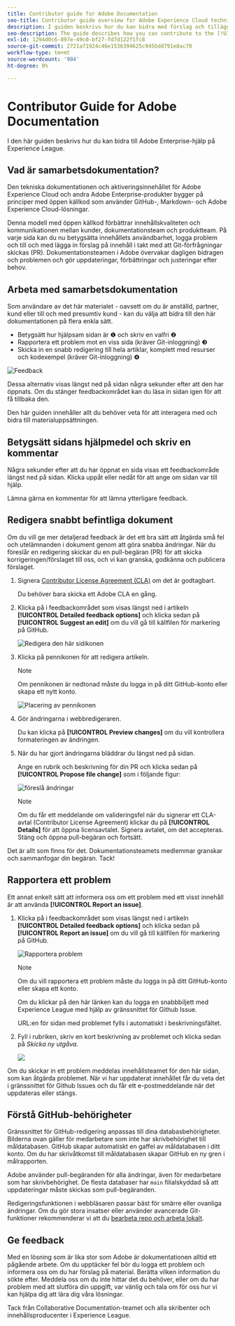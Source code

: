 ```yaml
---
title: Contributor guide for Adobe Documentation
seo-title: Contributor guide overview for Adobe Experience Cloud technical documentation
description: I guiden beskrivs hur du kan bidra med förslag och tillägg till dokumentationswebbplatsen för Adobe.
seo-description: The guide describes how you can contribute to the [!UICONTROL Adobe Experience Cloud] technical documentation.
exl-id: 1294d0c6-897e-49c0-bf27-fd7d122f1fc8
source-git-commit: 2721a71924c46e1536394625c945bdd791e8ac70
workflow-type: tm+mt
source-wordcount: '904'
ht-degree: 0%

---
```


# Contributor Guide for Adobe Documentation

I den här guiden beskrivs hur du kan bidra till Adobe Enterprise-hjälp på Experience League.

## Vad är samarbetsdokumentation?

Den tekniska dokumentationen och aktiveringsinnehållet för Adobe Experience Cloud och andra Adobe Enterprise-produkter bygger på principer med öppen källkod som använder GitHub-, Markdown- och Adobe Experience Cloud-lösningar.

Denna modell med öppen källkod förbättrar innehållskvaliteten och kommunikationen mellan kunder, dokumentationsteam och produktteam. På varje sida kan du nu betygsätta innehållets användbarhet, logga problem och till och med lägga in förslag på innehåll i takt med att Git-förfrågningar skickas (PR). Dokumentationsteamen i Adobe övervakar dagligen bidragen och problemen och gör uppdateringar, förbättringar och justeringar efter behov.

## Arbeta med samarbetsdokumentation

Som användare av det här materialet - oavsett om du är anställd, partner, kund eller till och med presumtiv kund - kan du välja att bidra till den här dokumentationen på flera enkla sätt.

* Betygsätt hur hjälpsam sidan är ❶ och skriv en valfri ❷
* Rapportera ett problem mot en viss sida (kräver Git-inloggning) ❸
* Skicka in en snabb redigering till hela artiklar, komplett med resurser och kodexempel (kräver Git-inloggning) ❹

![Feedback](assets/feedback-options.png)

Dessa alternativ visas längst ned på sidan några sekunder efter att den har öppnats. Om du stänger feedbackområdet kan du läsa in sidan igen för att få tillbaka den.

Den här guiden innehåller allt du behöver veta för att interagera med och bidra till materialuppsättningen.

<!--
>[!IMPORTANT]
>All repositories that publish to docs.adobe.com have adopted the [Adobe Open Source Code of Conduct](../code-of-conduct.md) or the [.NET Foundation Code of Conduct](https://dotnetfoundation.org/code-of-conduct). For more information, see the [Contributing](../contributing.md) article.
>
> Minor corrections or clarifications to documentation and code examples in public repositories are covered by the [Adobe Documentation Terms of Use](https://www.adobe.com/legal/terms.html). New or significant changes generate a comment in the pull request, asking you to submit an online Contribution License Agreement (CLA) if you are not an employee of Adobe. We need you to complete the online form before we can review or accept your pull request.
-->

## Betygsätt sidans hjälpmedel och skriv en kommentar

Några sekunder efter att du har öppnat en sida visas ett feedbackområde längst ned på sidan. Klicka uppåt eller nedåt för att ange om sidan var till hjälp.

Lämna gärna en kommentar för att lämna ytterligare feedback.

## Redigera snabbt befintliga dokument

Om du vill ge mer detaljerad feedback är det ett bra sätt att åtgärda små fel och utelämnanden i dokument genom att göra snabba ändringar. När du föreslår en redigering skickar du en pull-begäran (PR) för att skicka korrigeringen/förslaget till oss, och vi kan granska, godkänna och publicera förslaget.

1. Signera [Contributor License Agreement (CLA)](http://opensource.adobe.com/cla.html) om det är godtagbart.

   Du behöver bara skicka ett Adobe CLA en gång.

1. Klicka på i feedbackområdet som visas längst ned i artikeln **[!UICONTROL Detailed feedback options]** och klicka sedan på **[!UICONTROL Suggest an edit]** om du vill gå till källfilen för markering på GitHub.

   ![Redigera den här sidikonen](/help/assets/feedback-suggest-edit.png)

1. Klicka på pennikonen för att redigera artikeln.

   >[!NOTE]
   >
   >Om pennikonen är nedtonad måste du logga in på ditt GitHub-konto eller skapa ett nytt konto.

   ![Placering av pennikonen](assets/git_edit.png)

1. Gör ändringarna i webbredigeraren.

   Du kan klicka på **[!UICONTROL Preview changes]** om du vill kontrollera formateringen av ändringen.

1. När du har gjort ändringarna bläddrar du längst ned på sidan.

   Ange en rubrik och beskrivning för din PR och klicka sedan på **[!UICONTROL Propose file change]** som i följande figur:

   ![föreslå ändringar](assets/submit-pull-request.png)

   >[!NOTE]
   >
   >Om du får ett meddelande om valideringsfel när du signerar ett CLA-avtal (Contributor License Agreement) klickar du på **[!UICONTROL Details]** för att öppna licensavtalet. Signera avtalet, om det accepteras. Stäng och öppna pull-begäran och fortsätt.

Det är allt som finns för det. Dokumentationsteamets medlemmar granskar och sammanfogar din begäran. Tack!

## Rapportera ett problem

Ett annat enkelt sätt att informera oss om ett problem med ett visst innehåll är att använda **[!UICONTROL Report an issue]**.

1. Klicka på i feedbackområdet som visas längst ned i artikeln **[!UICONTROL Detailed feedback options]** och klicka sedan på **[!UICONTROL Report an issue]** om du vill gå till källfilen för markering på GitHub.

   ![Rapportera problem](assets/feedback-report-issue.png)

   >[!NOTE]
   >
   >Om du vill rapportera ett problem måste du logga in på ditt GitHub-konto eller skapa ett konto.

   Om du klickar på den här länken kan du logga en snabbbiljett med Experience League med hjälp av gränssnittet för Github Issue.

   URL:en för sidan med problemet fylls i automatiskt i beskrivningsfältet.

1. Fyll i rubriken, skriv en kort beskrivning av problemet och klicka sedan på *Skicka ny utgåva*.

   ![](assets/git_issue_example.png)

Om du skickar in ett problem meddelas innehållsteamet för den här sidan, som kan åtgärda problemet. När vi har uppdaterat innehållet får du veta det i gränssnittet för Github Issues och du får ett e-postmeddelande när det uppdateras eller stängs.

## Förstå GitHub-behörigheter

Gränssnittet för GitHub-redigering anpassas till dina databasbehörigheter. Bilderna ovan gäller för medarbetare som inte har skrivbehörighet till måldatabasen. GitHub skapar automatiskt en gaffel av måldatabasen i ditt konto. Om du har skrivåtkomst till måldatabasen skapar GitHub en ny gren i målrapporten.

Adobe använder pull-begäranden för alla ändringar, även för medarbetare som har skrivbehörighet. De flesta databaser har `main` filialskyddad så att uppdateringar måste skickas som pull-begäranden.

Redigeringsfunktionen i webbläsaren passar bäst för smärre eller ovanliga ändringar. Om du gör stora insatser eller använder avancerade Git-funktioner rekommenderar vi att du [bearbeta repo och arbeta lokalt](setup/full-workflow.md).

## Ge feedback

Med en lösning som är lika stor som Adobe är dokumentationen alltid ett pågående arbete. Om du upptäcker fel bör du logga ett problem och informera oss om du har förslag på material. Berätta vilken information du sökte efter. Meddela oss om du inte hittar det du behöver, eller om du har problem med att slutföra din uppgift, var vänlig och tala om för oss hur vi kan hjälpa dig att lära dig våra lösningar.

Tack från Collaborative Documentation-teamet och alla skribenter och innehållsproducenter i Experience League.
